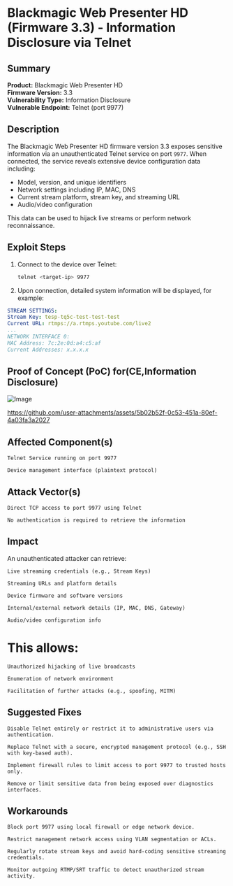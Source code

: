 #  Blackmagic Web Presenter HD (Firmware 3.3) - Information Disclosure via Telnet

## Summary

**Product:** Blackmagic Web Presenter HD  
**Firmware Version:** 3.3  
**Vulnerability Type:** Information Disclosure  
**Vulnerable Endpoint:** Telnet (port 9977)

## Description

The Blackmagic Web Presenter HD firmware version 3.3 exposes sensitive information via an unauthenticated Telnet service on port `9977`. When connected, the service reveals extensive device configuration data including:

- Model, version, and unique identifiers  
- Network settings including IP, MAC, DNS  
- Current stream platform, stream key, and streaming URL  
- Audio/video configuration

This data can be used to hijack live streams or perform network reconnaissance.

## Exploit Steps

1. Connect to the device over Telnet:
   ```bash
   telnet <target-ip> 9977
   ```
2. Upon connection, detailed system information will be displayed, for example:
```yaml
STREAM SETTINGS:
Stream Key: tesp-tq5c-test-test-test
Current URL: rtmps://a.rtmps.youtube.com/live2
...
NETWORK INTERFACE 0:
MAC Address: 7c:2e:0d:a4:c5:af
Current Addresses: x.x.x.x
```

## Proof of Concept (PoC) for(CE,Information Disclosure) 
![Image](https://github.com/user-attachments/assets/a2c8f895-1296-4296-a4d5-2bd94988955f)

https://github.com/user-attachments/assets/5b02b52f-0c53-451a-80ef-4a03fa3a2027

## Affected Component(s)

    Telnet Service running on port 9977

    Device management interface (plaintext protocol)

## Attack Vector(s)

    Direct TCP access to port 9977 using Telnet

    No authentication is required to retrieve the information
    
## Impact

An unauthenticated attacker can retrieve:

    Live streaming credentials (e.g., Stream Keys)

    Streaming URLs and platform details

    Device firmware and software versions

    Internal/external network details (IP, MAC, DNS, Gateway)

    Audio/video configuration info

# This allows:

    Unauthorized hijacking of live broadcasts

    Enumeration of network environment

    Facilitation of further attacks (e.g., spoofing, MITM)

## Suggested Fixes

    Disable Telnet entirely or restrict it to administrative users via authentication.

    Replace Telnet with a secure, encrypted management protocol (e.g., SSH with key-based auth).

    Implement firewall rules to limit access to port 9977 to trusted hosts only.

    Remove or limit sensitive data from being exposed over diagnostics interfaces.

## Workarounds

    Block port 9977 using local firewall or edge network device.

    Restrict management network access using VLAN segmentation or ACLs.

    Regularly rotate stream keys and avoid hard-coding sensitive streaming credentials.

    Monitor outgoing RTMP/SRT traffic to detect unauthorized stream activity.
